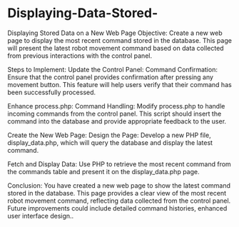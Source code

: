 # Displaying-Data-Stored-

Displaying Stored Data on a New Web Page
Objective:
Create a new web page to display the most recent command stored in the database. This page will present the latest robot movement command based on data collected from previous interactions with the control panel.

Steps to Implement:
Update the Control Panel:
Command Confirmation: Ensure that the control panel provides confirmation after pressing any movement button. This feature will help users verify that their command has been successfully processed.

Enhance process.php:
Command Handling: Modify process.php to handle incoming commands from the control panel. This script should insert the command into the database and provide appropriate feedback to the user.

Create the New Web Page:
Design the Page: Develop a new PHP file, display_data.php, which will query the database and display the latest command.

Fetch and Display Data: Use PHP to retrieve the most recent command from the commands table and present it on the display_data.php page.

Conclusion:
You have created a new web page to show the latest command stored in the database. This page provides a clear view of the most recent robot movement command, reflecting data collected from the control panel. Future improvements could include detailed command histories, enhanced user interface design..

